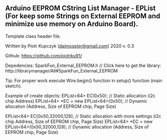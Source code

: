 
## Arduino EEPROM CString List Manager - EPList (For keep some Strings on External EEPROM and minimize use memory on Arduino Board).

Template class header file.

Written by Piotr Kupczyk (dajmosster@gmail.com) 
2020
v. 0.3

Github: https://github.com/piotrku91/

Depedencies:
SparkFun_External_EEPROM.h // Click here to get the library: http://librarymanager/All#SparkFun_External_EEPROM

Tip:
For proper work execute Wire.begin() function in setup() function (main sketch).

Example of create objects:
EPList<64> EC(0x50); // Static allocation (i2c chip Address)
EPList<64> *EC = new EPList<64>(0x50); // Dynamic allocation (Address, Size of EEPROM chip, Page Size)

EPList<64> EC(0x50,32000,128); // Static allocation with more settings (i2c chip Address, Size of EEPROM chip, Page Size)
EPList<64> *EC = new EPList<64>(0x50,32000,128); // Dynamic allocation (Address, Size of EEPROM chip, Page Size)

